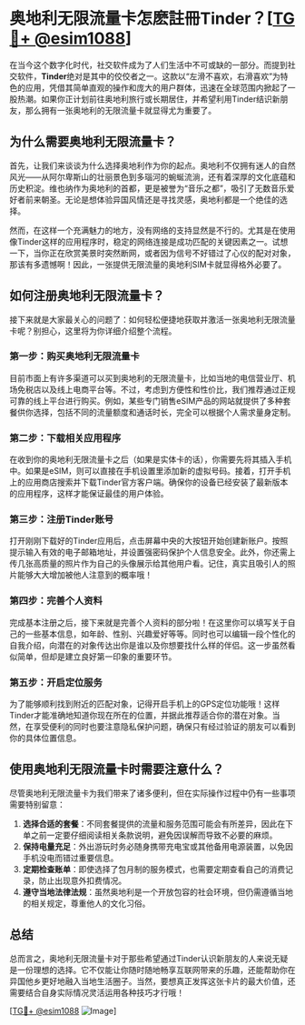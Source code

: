 # 奥地利无限流量卡怎麽註冊Tinder？[[TG💪+ @esim1088](https://t.me/s/esim1088)]

在当今这个数字化时代，社交软件成为了人们生活中不可或缺的一部分。而提到社交软件，**Tinder**绝对是其中的佼佼者之一。这款以“左滑不喜欢，右滑喜欢”为特色的应用，凭借其简单直观的操作和庞大的用户群体，迅速在全球范围内掀起了一股热潮。如果你正计划前往奥地利旅行或长期居住，并希望利用Tinder结识新朋友，那么拥有一张奥地利的无限流量卡就显得尤为重要了。

## 为什么需要奥地利无限流量卡？

首先，让我们来谈谈为什么选择奥地利作为你的起点。奥地利不仅拥有迷人的自然风光——从阿尔卑斯山的壮丽景色到多瑙河的蜿蜒流淌，还有着深厚的文化底蕴和历史积淀。维也纳作为奥地利的首都，更是被誉为“音乐之都”，吸引了无数音乐爱好者前来朝圣。无论是想体验异国风情还是寻找灵感，奥地利都是一个绝佳的选择。

然而，在这样一个充满魅力的地方，没有网络的支持显然是不行的。尤其是在使用像Tinder这样的应用程序时，稳定的网络连接是成功匹配的关键因素之一。试想一下，当你正在欣赏美景时突然断网，或者因为信号不好错过了心仪的配对对象，那该有多遗憾啊！因此，一张提供无限流量的奥地利SIM卡就显得格外必要了。

## 如何注册奥地利无限流量卡？

接下来就是大家最关心的问题了：如何轻松便捷地获取并激活一张奥地利无限流量卡呢？别担心，这里将为你详细介绍整个流程。

### 第一步：购买奥地利无限流量卡

目前市面上有许多渠道可以买到奥地利的无限流量卡，比如当地的电信营业厅、机场免税店以及线上电商平台等。不过，考虑到方便性和性价比，我们推荐通过正规可靠的线上平台进行购买。例如，某些专门销售eSIM产品的网站就提供了多种套餐供你选择，包括不同的流量额度和通话时长，完全可以根据个人需求量身定制。

### 第二步：下载相关应用程序

在收到你的奥地利无限流量卡之后（如果是实体卡的话），你需要先将其插入手机中。如果是eSIM，则可以直接在手机设置里添加新的虚拟号码。接着，打开手机上的应用商店搜索并下载Tinder官方客户端。确保你的设备已经安装了最新版本的应用程序，这样才能保证最佳的用户体验。

### 第三步：注册Tinder账号

打开刚刚下载好的Tinder应用后，点击屏幕中央的大按钮开始创建新账户。按照提示输入有效的电子邮箱地址，并设置强密码保护个人信息安全。此外，你还需上传几张高质量的照片作为自己的头像展示给其他用户看。记住，真实且吸引人的照片能够大大增加被他人注意到的概率哦！

### 第四步：完善个人资料

完成基本注册之后，接下来就是完善个人资料的部分啦！在这里你可以填写关于自己的一些基本信息，如年龄、性别、兴趣爱好等等。同时也可以编辑一段个性化的自我介绍，向潜在的对象传达出你是谁以及你想要找什么样的伴侣。这一步虽然看似简单，但却是建立良好第一印象的重要环节。

### 第五步：开启定位服务

为了能够顺利找到附近的匹配对象，记得开启手机上的GPS定位功能哦！这样Tinder才能准确地知道你现在所在的位置，并据此推荐适合你的潜在对象。当然，在享受便利的同时也要注意隐私保护问题，确保只有经过验证的朋友可以看到你的具体位置信息。

## 使用奥地利无限流量卡时需要注意什么？

尽管奥地利无限流量卡为我们带来了诸多便利，但在实际操作过程中仍有一些事项需要特别留意：

1. **选择合适的套餐**：不同套餐提供的流量和服务范围可能会有所差异，因此在下单之前一定要仔细阅读相关条款说明，避免因误解而导致不必要的麻烦。
2. **保持电量充足**：外出游玩时务必随身携带充电宝或其他备用电源装置，以免因手机没电而错过重要信息。
3. **定期检查账单**：即使选择了包月制的服务模式，也需要定期查看自己的消费记录，防止出现意外扣费情况。
4. **遵守当地法律法规**：虽然奥地利是一个开放包容的社会环境，但仍需遵循当地的相关规定，尊重他人的文化习俗。

## 总结

总而言之，奥地利无限流量卡对于那些希望通过Tinder认识新朋友的人来说无疑是一份理想的选择。它不仅能让你随时随地畅享互联网带来的乐趣，还能帮助你在异国他乡更好地融入当地生活圈子。当然，要想真正发挥这张卡片的最大价值，还需要结合自身实际情况灵活运用各种技巧才行哦！

[[TG💪+ @esim1088](https://t.me/s/esim1088) ![Image](https://i.postimg.cc/4NQfJmqS/Snipaste-2025-05-13-00-14-12.png)]